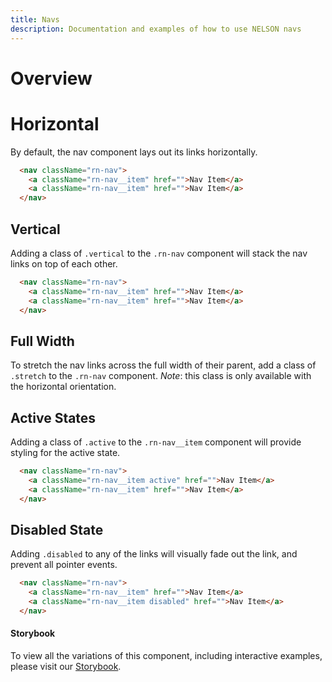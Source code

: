 ```yaml
---
title: Navs
description: Documentation and examples of how to use NELSON navs
---
```


# Overview

# Horizontal

By default, the nav component lays out its links horizontally.

```html
  <nav className="rn-nav">
    <a className="rn-nav__item" href="">Nav Item</a>
    <a className="rn-nav__item" href="">Nav Item</a>
  </nav>
```

## Vertical

Adding a class of `.vertical` to the `.rn-nav` component will stack the nav links on top of each other.

```html
  <nav className="rn-nav">
    <a className="rn-nav__item" href="">Nav Item</a>
    <a className="rn-nav__item" href="">Nav Item</a>
  </nav>
```

## Full Width

To stretch the nav links across the full width of their parent, add a class of `.stretch` to the `.rn-nav` component. *Note*: this class is only available with the horizontal orientation.


## Active States

Adding a class of `.active` to the `.rn-nav__item` component will provide styling for the active state.

```html
  <nav className="rn-nav">
    <a className="rn-nav__item active" href="">Nav Item</a>
    <a className="rn-nav__item" href="">Nav Item</a>
  </nav>
```

## Disabled State

Adding `.disabled` to any of the links will visually fade out the link, and prevent all pointer events.

```html
  <nav className="rn-nav">
    <a className="rn-nav__item" href="">Nav Item</a>
    <a className="rn-nav__item disabled" href="">Nav Item</a>
  </nav>
```

#### Storybook

To view all the variations of this component, including interactive examples, please visit our [Storybook](https://react-storybook.royalnavy.io/?selectedKind=Nav&full=0&addons=0&stories=1&panelRight=0&addonPanel=storybook%2Factions%2Factions-panel&show-info=0&source=0).